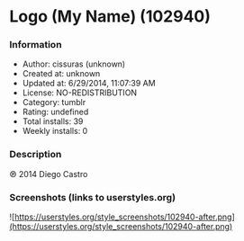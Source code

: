 # Logo (My Name) (102940)

### Information
- Author: cissuras (unknown)
- Created at: unknown
- Updated at: 6/29/2014, 11:07:39 AM
- License: NO-REDISTRIBUTION
- Category: tumblr
- Rating: undefined
- Total installs: 39
- Weekly installs: 0


### Description
℗ 2014 Diego Castro


### Screenshots (links to userstyles.org)
![https://userstyles.org/style_screenshots/102940-after.png](https://userstyles.org/style_screenshots/102940-after.png)


